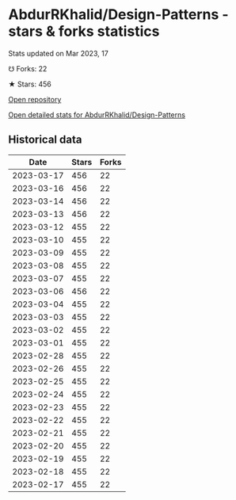 # AbdurRKhalid/Design-Patterns - stars & forks statistics

Stats updated on Mar 2023, 17

☋ Forks: 22

★ Stars: 456

[Open repository](https://github.com/AbdurRKhalid/Design-Patterns)

[Open detailed stats for AbdurRKhalid/Design-Patterns](https://reviewgithub.com/rep/AbdurRKhalid/Design-Patterns)

## Historical data
| Date | Stars | Forks |
|------|-------|-------|
| 2023-03-17 | 456 | 22 | 
| 2023-03-16 | 456 | 22 | 
| 2023-03-14 | 456 | 22 | 
| 2023-03-13 | 456 | 22 | 
| 2023-03-12 | 455 | 22 | 
| 2023-03-10 | 455 | 22 | 
| 2023-03-09 | 455 | 22 | 
| 2023-03-08 | 455 | 22 | 
| 2023-03-07 | 455 | 22 | 
| 2023-03-06 | 456 | 22 | 
| 2023-03-04 | 455 | 22 | 
| 2023-03-03 | 455 | 22 | 
| 2023-03-02 | 455 | 22 | 
| 2023-03-01 | 455 | 22 | 
| 2023-02-28 | 455 | 22 | 
| 2023-02-26 | 455 | 22 | 
| 2023-02-25 | 455 | 22 | 
| 2023-02-24 | 455 | 22 | 
| 2023-02-23 | 455 | 22 | 
| 2023-02-22 | 455 | 22 | 
| 2023-02-21 | 455 | 22 | 
| 2023-02-20 | 455 | 22 | 
| 2023-02-19 | 455 | 22 | 
| 2023-02-18 | 455 | 22 | 
| 2023-02-17 | 455 | 22 | 

